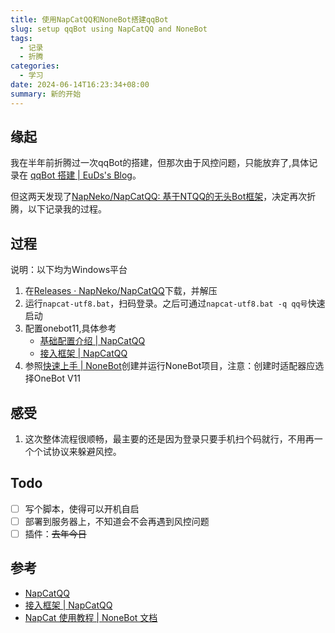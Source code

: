 ```yaml
---
title: 使用NapCatQQ和NoneBot搭建qqBot
slug: setup qqBot using NapCatQQ and NoneBot
tags:
  - 记录
  - 折腾
categories:
  - 学习
date: 2024-06-14T16:23:34+08:00
summary: 新的开始
---
```


## 缘起 
我在半年前折腾过一次qqBot的搭建，但那次由于风控问题，只能放弃了,具体记录在
[qqBot 搭建 | EuDs's Blog](https://ds63.eu.org/2023/setup_qqbot/ )。

但这两天发现了[NapNeko/NapCatQQ: 基于NTQQ的无头Bot框架](https://github.com/NapNeko/NapCatQQ )，决定再次折腾，以下记录我的过程。

## 过程 
说明：以下均为Windows平台
1. 在[Releases · NapNeko/NapCatQQ](https://github.com/NapNeko/NapCatQQ/releases )下载，并解压
2. 运行`napcat-utf8.bat`，扫码登录。之后可通过`napcat-utf8.bat -q qq号`快速启动
3. 配置onebot11,具体参考
   - [基础配置介绍 | NapCatQQ](https://napneko.github.io/zh-CN/guide/config )
   - [接入框架 | NapCatQQ](https://napneko.github.io/zh-CN/guide/integration )
4. 参照[快速上手 | NoneBot](https://nonebot.dev/docs/quick-start )创建并运行NoneBot项目，注意：创建时适配器应选择OneBot V11

## 感受 
1. 这次整体流程很顺畅，最主要的还是因为登录只要手机扫个码就行，不用再一个个试协议来躲避风控。


## Todo 
- [ ] 写个脚本，使得可以开机自启
- [ ] 部署到服务器上，不知道会不会再遇到风控问题
- [ ] 插件：~~去年今日~~

## 参考 
- [NapCatQQ](https://napneko.github.io/zh-CN/guide/getting-started )
- [接入框架 | NapCatQQ](https://napneko.github.io/zh-CN/guide/integration )
- [NapCat 使用教程 | NoneBot 文档](https://x.none.bot/before/install_napcat )